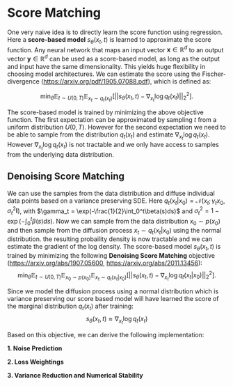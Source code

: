 # Score Matching

One very naive idea is to directly learn the score function using regression. Here a **score-based model** $s_{\theta}(x_t,t)$ is learned to approximate the score function. Any neural network that maps an input vector $\mathbf{x} \in \mathbb{R}^d$ to an output vector $\mathbf{y} \in \mathbb{R}^d$ can be used as a score-based model, as long as the output and input have the same dimensionality. This yields huge flexibility in choosing model architectures. We can estimate the score using the Fischer-divergence (https://arxiv.org/pdf/1905.07088.pdf), which is defined as:

$$
\min_{\theta}\mathbb{E}_{t \sim U(0,T)}\mathbb{E}_{x_t \sim q_t(x_t)}[||s_{\theta}(x_t,t) - \nabla_{x_t} \log q_t(x_t)||_2^2].
$$

The score-based model is trained by minimizing the above objective function. The first expectation can be approximated by sampling $t$ from a uniform distribution $U(0,T)$. However for the second expectation we need to be able to sample from the distribution $q_t(x_t)$ and estimate $\nabla_{x_t} \log q_t(x_t)$. However $\nabla_{x_t} \log q_t(x_t)$ is not tractable and we only have access to samples from the underlying data distribution. 

## Denoising Score Matching
We can use the samples from the data distribution and diffuse individual data points based on a variance preserving SDE. Here $q_t(x_t|x_0)=\mathcal{N}(x_t;\gamma_t x_0, \sigma_t^2\mathbf{I})$, with $\gamma_t = \exp(-\frac{1}{2}\int_0^t\beta(s)ds)$ and $\sigma_t^2 = 1-\exp(-\int_0^t\beta(s)ds)$. Now we can sample from the data distribution $x_0 \sim p(x_0)$ and then sample from the diffusion process $x_t \sim q_t(x_t|x_0)$ using the normal distribution. the resulting probaility density is now tractable and we can estimate the gradient of the log density. The score-based model $s_{\theta}(x_t,t)$ is trained by minimizing the following **Denoising Score Matching** objective (https://arxiv.org/abs/1907.05600, https://arxiv.org/abs/2011.13456):
$$
\min_{\theta}\mathbb{E}_{t \sim U(0,T)}\mathbb{E}_{x_0 \sim p(x_0)}\mathbb{E}_{x_t \sim q_t(x_t|x_0)}[||s_{\theta}(x_t,t) - \nabla_{x_t} \log q_t(x_t|x_0)||_2^2].
$$

Since we model the diffusion process using a normal distribution which is variance preserving our score based model will have learned the score of the marginal distribution $q_t(x_t)$ after training: 
$$
s_{\theta}(x_t,t) \approx \nabla_{x_t} \log q_t(x_t)
$$

Based on this objective, we can derive the following implementation:

**1. Noise Prediction**

**2. Loss Weightings**

**3. Variance Reduction and Numerical Stability**


